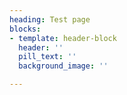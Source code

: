 ```yaml
---
heading: Test page
blocks:
- template: header-block
  header: ''
  pill_text: ''
  background_image: ''

---
```

